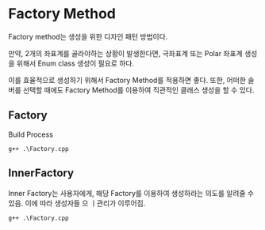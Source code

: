 # Factory Method
Factory method는 생성을 위한 디자인 패턴 방법이다.


만약, 2개의 좌표계를 골라야하는 상황이 발생한다면, 극좌표계 또는 Polar 좌표계 생성을 위해서 Enum class 생성이 필요로 하다.

이를 효율적으로 생성하기 위해서 Factory Method를 적용하면 좋다. 또한, 어떠한 솔버를 선택할 때에도 Factory Method를 이용하여 직관적인 클래스 생성을 할 수 있다.

## Factory
Build Process
```
g++ .\Factory.cpp
```

## InnerFactory

Inner Factory는 사용자에게, 해당 Factory를 이용하여 생성하라는 의도를 알려줄 수 있음. 이에 따라 생성자들 으 ㅣ관리가 이루어짐.

```
g++ .\Factory.cpp
```
```